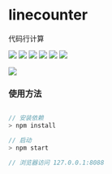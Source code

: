 # linecounter
代码行计算

[![](https://img.shields.io/github/stars/yanghan0218/linecounter)](https://github.com/yanghan0218/linecounter)
[![](https://img.shields.io/github/forks/yanghan0218/linecounter)](https://github.com/yanghan0218/linecounter)
[![](https://img.shields.io/github/issues-pr/yanghan0218/linecounter)](https://github.com/yanghan0218/linecounter)
[![](https://img.shields.io/github/issues/yanghan0218/linecounter)](https://github.com/yanghan0218/linecounter)
[![](https://img.shields.io/github/contributors/yanghan0218/linecounter)](https://github.com/yanghan0218/linecounter)
[![](https://img.shields.io/github/license/yanghan0218/linecounter)](https://github.com/yanghan0218/linecounter)

[![](https://github-readme-stats.vercel.app/api/pin/?username=yanghan0218&repo=linecounter&title_color=ff69b4&text_color=718096&icon_color=87ceeb&bg_color=ffffff00)](https://github.com/yanghan0218/linecounter)

### 使用方法

``` js

// 安装依赖
> npm install

// 启动
> npm start

// 浏览器访问 127.0.0.1:8088

```